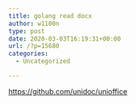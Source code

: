 ```yaml
---
title: golang read docx
author: w1100n
type: post
date: 2020-03-03T16:19:31+00:00
url: /?p=15680
categories:
  - Uncategorized

---
```

https://github.com/unidoc/unioffice